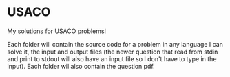 # USACO
My solutions for USACO problems!

Each folder will contain the source code for a problem in any language I can solve it, the input and output files (the newer question that read from stdin and print to stdout will also have an input file so I don't have to type in the input). Each folder wil also contain the question pdf. 

